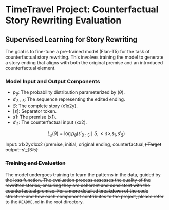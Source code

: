 # TimeTravel Project: Counterfactual Story Rewriting Evaluation



## Supervised Learning for Story Rewriting

The goal is to fine-tune a pre-trained model (Flan-T5) for the task of counterfactual story rewriting. This involves training the model to generate a story ending that aligns with both the original premise and an introduced counterfactual element.

### Model Input and Output Components

- $p_{\theta}$: The probability distribution parameterized by $(\theta$).
- $s'_{3:5}$: The sequence representing the edited ending.
- $S$: The complete story (x1x2y).
- $[s]$: Separator token.
- $s1$: The premise (x1).
- $s'_{2}$: The counterfactual input (xx2).


```math
L_s(\theta) = \log p_{\theta}(s'_{3:5} \mid S, <s>, s_1, s'_{2})
```
Input: x1x2yx1xx2 (premise, initial, original ending, counterfactual,<s>)
Target output: s'_{3:5}

### Training and Evaluation

The model undergoes training to learn the patterns in the data, guided by the loss function. The evaluation process assesses the quality of the rewritten stories, ensuring they are coherent and consistent with the counterfactual premise.
For a more detailed breakdown of the code structure and how each component contributes to the project, please refer to the `README.md` in the root directory.

